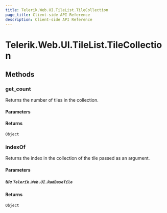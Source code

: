 ```yaml
---
title: Telerik.Web.UI.TileList.TileCollection
page_title: Client-side API Reference
description: Client-side API Reference
---
```


# Telerik.Web.UI.TileList.TileCollection  

## Methods

###  get_count

Returns the number of tiles in the collection.

#### Parameters

#### Returns

`Object` 

###  indexOf

Returns the index in the collection of the tile passed as an argument.

#### Parameters

##### tile `Telerik.Web.UI.RadBaseTile`

#### Returns

`Object` 


